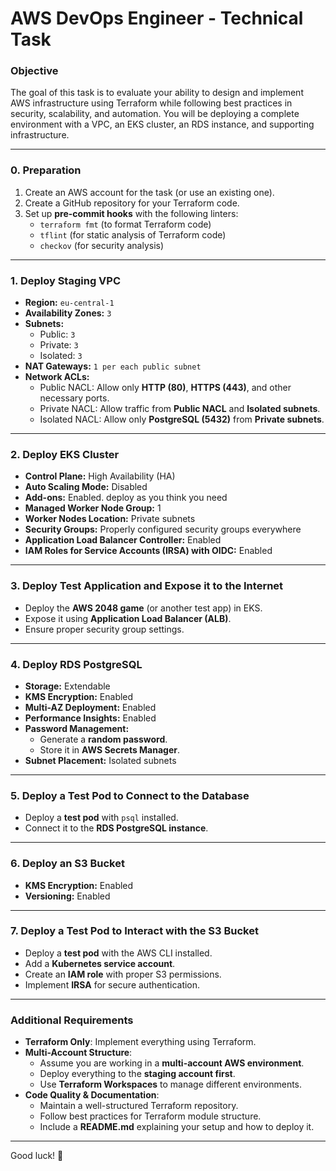 # **AWS DevOps Engineer - Technical Task**

### **Objective**

The goal of this task is to evaluate your ability to design and implement AWS infrastructure using Terraform while following best practices in security, scalability, and automation. You will be deploying a complete environment with a VPC, an EKS cluster, an RDS instance, and supporting infrastructure.

---

### **0. Preparation**

1. Create an AWS account for the task (or use an existing one).
2. Create a GitHub repository for your Terraform code.
3. Set up **pre-commit hooks** with the following linters:
    - `terraform fmt` (to format Terraform code)
    - `tflint` (for static analysis of Terraform code)
    - `checkov` (for security analysis)

---

### **1. Deploy Staging VPC**

- **Region:** `eu-central-1`
- **Availability Zones:** `3`
- **Subnets:**
    - Public: `3`
    - Private: `3`
    - Isolated: `3`
- **NAT Gateways:** `1 per each public subnet`
- **Network ACLs:**
    - Public NACL: Allow only **HTTP (80)**, **HTTPS (443)**, and other necessary ports.
    - Private NACL: Allow traffic from **Public NACL** and **Isolated subnets**.
    - Isolated NACL: Allow only **PostgreSQL (5432)** from **Private subnets**.

---

### **2. Deploy EKS Cluster**

- **Control Plane:** High Availability (HA)
- **Auto Scaling Mode:** Disabled
- **Add-ons:** Enabled. deploy as you think you need
- **Managed Worker Node Group:** 1
- **Worker Nodes Location:** Private subnets
- **Security Groups:** Properly configured security groups everywhere
- **Application Load Balancer Controller:** Enabled
- **IAM Roles for Service Accounts (IRSA) with OIDC:** Enabled

---

### **3. Deploy Test Application and Expose it to the Internet**

- Deploy the **AWS 2048 game** (or another test app) in EKS.
- Expose it using **Application Load Balancer (ALB)**.
- Ensure proper security group settings.

---

### **4. Deploy RDS PostgreSQL**

- **Storage:** Extendable
- **KMS Encryption:** Enabled
- **Multi-AZ Deployment:** Enabled
- **Performance Insights:** Enabled
- **Password Management:**
    - Generate a **random password**.
    - Store it in **AWS Secrets Manager**.
- **Subnet Placement:** Isolated subnets

---

### **5. Deploy a Test Pod to Connect to the Database**

- Deploy a **test pod** with `psql` installed.
- Connect it to the **RDS PostgreSQL instance**.

---

### **6. Deploy an S3 Bucket**

- **KMS Encryption:** Enabled
- **Versioning:** Enabled

---

### **7. Deploy a Test Pod to Interact with the S3 Bucket**

- Deploy a **test pod** with the AWS CLI installed.
- Add a **Kubernetes service account**.
- Create an **IAM role** with proper S3 permissions.
- Implement **IRSA** for secure authentication.

---

### **Additional Requirements**

- **Terraform Only**: Implement everything using Terraform.
- **Multi-Account Structure**:
    - Assume you are working in a **multi-account AWS environment**.
    - Deploy everything to the **staging account first**.
    - Use **Terraform Workspaces** to manage different environments.
- **Code Quality & Documentation**:
    - Maintain a well-structured Terraform repository.
    - Follow best practices for Terraform module structure.
    - Include a **README.md** explaining your setup and how to deploy it.

---

Good luck! 🚀